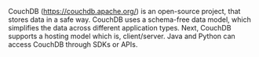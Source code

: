 CouchDB (https://couchdb.apache.org/) is an open-source project, that stores data in a safe way. CouchDB uses a schema-free data model, which simplifies the data across different application types. Next, CouchDB supports a hosting model which is, client/server. Java and Python can access CouchDB through SDKs or APIs.
